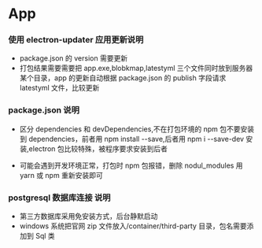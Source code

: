 # App

### 使用 electron-updater 应用更新说明

- package.json 的 version 需要更新
- 打包结果需要需要把 app.exe,blobkmap,latestyml 三个文件同时放到服务器某个目录，app 的更新自动根据 package.json 的 publish 字段请求 latestyml 文件，比较更新

### package.json 说明

- 区分 dependencies 和 devDependencies,不在打包环境的 npm 包不要安装到 dependencies，前者用 npm install --save,后者用 npm i --save-dev 安装,electron 包比较特殊，被程序要求安装到后者

- 可能会遇到开发环境正常，打包时 npm 包报错，删除 nodul_modules 用 yarn 或 npm 重新安装即可

### postgresql 数据库连接 说明

- 第三方数据库采用免安装方式，后台静默启动
- windows 系统把官网 zip 文件放入/container/third-party 目录，包名需要添加到 Sql 类
